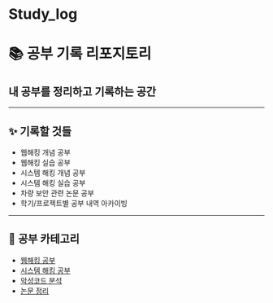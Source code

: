 # Study_log
# 📚 공부 기록 리포지토리

## 내 공부를 정리하고 기록하는 공간  ##

---

## ✨ 기록할 것들
- 웹해킹 개념 공부
- 웹해킹 실습 공부
- 시스템 해킹 개념 공부
- 시스템 해킹 실습 공부
- 차량 보안 관련 논문 공부
- 학기/프로젝트별 공부 내역 아카이빙

  
---
## 📂 공부 카테고리
- [웹해킹 공부](./WebHacking/)
- [시스템 해킹 공부](./SystemHacking/)
- [악성코드 분석](./MalwareAnalysis/)
- [논문 정리](./Papers/)
